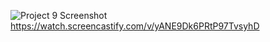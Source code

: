 
![Project 9 Screenshot](https://user-images.githubusercontent.com/90261987/145745017-6b21da68-90ce-4f42-9bc0-7ee6880c5eb2.png)
https://watch.screencastify.com/v/yANE9Dk6PRtP97TvsyhD
